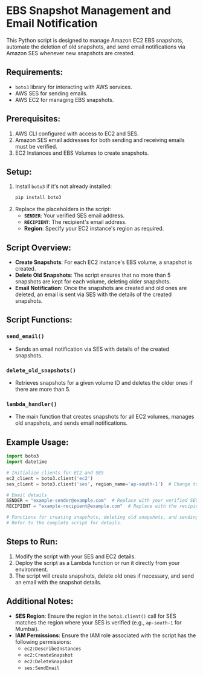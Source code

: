 # EBS Snapshot Management and Email Notification

This Python script is designed to manage Amazon EC2 EBS snapshots, automate the deletion of old snapshots, and send email notifications via Amazon SES whenever new snapshots are created.

## Requirements:
- `boto3` library for interacting with AWS services.
- AWS SES for sending emails.
- AWS EC2 for managing EBS snapshots.

## Prerequisites:
1. AWS CLI configured with access to EC2 and SES.
2. Amazon SES email addresses for both sending and receiving emails must be verified.
3. EC2 Instances and EBS Volumes to create snapshots.

## Setup:
1. Install `boto3` if it's not already installed:
   ```bash
   pip install boto3
   ```
2. Replace the placeholders in the script:
   - **`SENDER`**: Your verified SES email address.
   - **`RECIPIENT`**: The recipient's email address.
   - **Region**: Specify your EC2 instance's region as required.

## Script Overview:
- **Create Snapshots**: For each EC2 instance's EBS volume, a snapshot is created.
- **Delete Old Snapshots**: The script ensures that no more than 5 snapshots are kept for each volume, deleting older snapshots.
- **Email Notification**: Once the snapshots are created and old ones are deleted, an email is sent via SES with the details of the created snapshots.

## Script Functions:

### `send_email()`
- Sends an email notification via SES with details of the created snapshots.

### `delete_old_snapshots()`
- Retrieves snapshots for a given volume ID and deletes the older ones if there are more than 5.

### `lambda_handler()`
- The main function that creates snapshots for all EC2 volumes, manages old snapshots, and sends email notifications.

## Example Usage:

```python
import boto3
import datetime

# Initialize clients for EC2 and SES
ec2_client = boto3.client('ec2')
ses_client = boto3.client('ses', region_name='ap-south-1')  # Change to your SES region

# Email details
SENDER = "example-sender@example.com"  # Replace with your verified SES email
RECIPIENT = "example-recipient@example.com"  # Replace with the recipient email address

# Functions for creating snapshots, deleting old snapshots, and sending notifications...
# Refer to the complete script for details.
```

## Steps to Run:
1. Modify the script with your SES and EC2 details.
2. Deploy the script as a Lambda function or run it directly from your environment.
3. The script will create snapshots, delete old ones if necessary, and send an email with the snapshot details.

## Additional Notes:
- **SES Region**: Ensure the region in the `boto3.client()` call for SES matches the region where your SES is verified (e.g., `ap-south-1` for Mumbai).
- **IAM Permissions**: Ensure the IAM role associated with the script has the following permissions:
  - `ec2:DescribeInstances`
  - `ec2:CreateSnapshot`
  - `ec2:DeleteSnapshot`
  - `ses:SendEmail`

